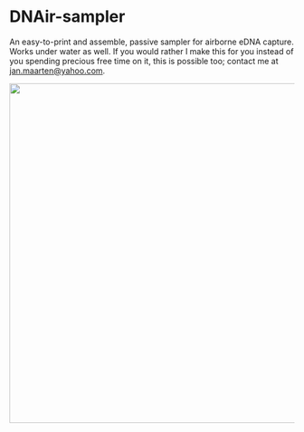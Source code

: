 # DNAir-sampler
An easy-to-print and assemble, passive sampler for airborne eDNA capture. Works under water as well. If you would rather I make this for you instead of you spending precious free time on it, this is possible too; contact me at jan.maarten@yahoo.com.

<img src="./Media/DNAir-in-situ.JPG" width=600>
